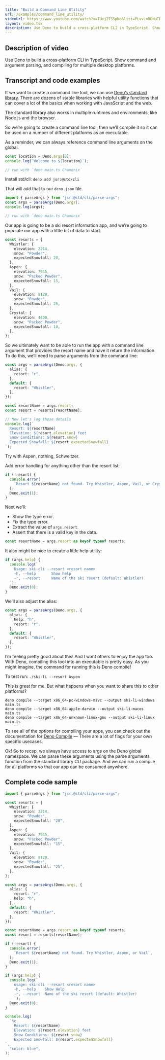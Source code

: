 ```yaml
---
title: "Build a Command Line Utility"
url: /examples/command_line_utility/
videoUrl: https://www.youtube.com/watch?v=TUxj2TS5pNo&list=PLvvLnBDNuTEov9EBIp3MMfHlBxaKGRWTe&index=14
layout: video.tsx
description: Use Deno to build a cross-platform CLI in TypeScript. Show command and argument parsing, and compiling for multiple desktop platforms.
---
```


## Description of video

Use Deno to build a cross-platform CLI in TypeScript. Show command and argument
parsing, and compiling for multiple desktop platforms.

## Transcript and code examples

If we want to create a command line tool, we can use
[Deno’s standard library](https://jsr.io/@std/cli). There are dozens of stable
libraries with helpful utility functions that can cover a lot of the basics when
working with JavaScript and the web.

The standard library also works in multiple runtimes and environments, like
Node.js and the browser.

So we’re going to create a command line tool, then we’ll compile it so it can be
used on a number of different platforms as an executable.

As a reminder, we can always reference command line arguments on the global.

```ts
const location = Deno.args[0];
console.log(`Welcome to ${location}`);

// run with `deno main.ts Chamonix`
```

Install std/cli: `deno add jsr:@std/cli`

That will add that to our `deno.json` file.

```ts
import { parseArgs } from "jsr:@std/cli/parse-args";
const args = parseArgs(Deno.args);
console.log(args);

// run with `deno main.ts Chamonix`
```

Our app is going to be a ski resort information app, and we’re going to populate
our app with a little bit of data to start.

```ts
const resorts = {
  Whistler: {
    elevation: 2214,
    snow: "Powder",
    expectedSnowfall: 20,
  },
  Aspen: {
    elevation: 7945,
    snow: "Packed Powder",
    expectedSnowfall: 15,
  },
  Vail: {
    elevation: 8120,
    snow: "Powder",
    expectedSnowfall: 25,
  },
  Crystal: {
    elevation: 4400,
    snow: "Packed Powder",
    expectedSnowfall: 10,
  },
};
```

So we ultimately want to be able to run the app with a command line argument
that provides the resort name and have it return the information. To do this,
we’ll need to parse arguments from the command line:

```ts
const args = parseArgs(Deno.args, {
  alias: {
    resort: "r",
  },
  default: {
    resort: "Whistler",
  },
});

const resortName = args.resort;
const resort = resorts[resortName];

// Now let's log those details
console.log(`
  Resort: ${resortName}
  Elevation: ${resort.elevation} feet
  Snow Conditions: ${resort.snow}
  Expected Snowfall: ${resort.expectedSnowfall}
`);
```

Try with Aspen, nothing, Schweitzer.

Add error handling for anything other than the resort list:

```ts
if (!resort) {
  console.error(
    `Resort ${resortName} not found. Try Whistler, Aspen, Vail, or Crystal.`,
  );
  Deno.exit(1);
}
```

Next we'll:

- Show the type error.
- Fix the type error.
- Extract the value of `args.resort`.
- Assert that there is a valid key in the data.

```ts
const resortName = args.resort as keyof typeof resorts;
```

It also might be nice to create a little help utility:

```ts
if (args.help) {
  console.log(`
    Usage: ski-cli --resort <resort name>
    -h, --help       Show help
    -r, --resort     Name of the ski resort (default: Whistler)
  `);
  Deno.exit(0);
}
```

We’ll also adjust the alias:

```ts
const args = parseArgs(Deno.args, {
  alias: {
    help: "h",
    resort: "r",
  },
  default: {
    resort: "Whistler",
  },
});
```

I’m feeling pretty good about this! And I want others to enjoy the app too. With
Deno, compiling this tool into an executable is pretty easy. As you might
imagine, the command for running this is Deno compile!

To test run: `./ski-li --resort Aspen`

This is great for me. But what happens when you want to share this to other
platforms?

```shell
deno compile --target x86_64-pc-windows-msvc --output ski-li-windows main.ts
deno compile --target x86_64-apple-darwin --output ski-li-macos main.ts
deno compile --target x86_64-unknown-linux-gnu --output ski-li-linux main.ts
```

To see all of the options for compiling your apps, you can check out the
documentation for
[Deno Compile](https://docs.deno.com/runtime/reference/cli/compiler/) — There
are a lot of flags for your own specific usecases.

Ok! So to recap, we always have access to args on the Deno global namespace. We
can parse these arguments using the parse arguments function from the standard
library CLI package. And we can run a compile for all platforms so that our app
can be consumed anywhere.

## Complete code sample

```ts
import { parseArgs } from "jsr:@std/cli/parse-args";

const resorts = {
  Whistler: {
    elevation: 2214,
    snow: "Powder",
    expectedSnowfall: "20",
  },
  Aspen: {
    elevation: 7945,
    snow: "Packed Powder",
    expectedSnowfall: "15",
  },
  Vail: {
    elevation: 8120,
    snow: "Powder",
    expectedSnowfall: "25",
  },
};

const args = parseArgs(Deno.args, {
  alias: {
    resort: "r",
    help: "h",
  },
  default: {
    resort: "Whistler",
  },
});

const resortName = args.resort as keyof typeof resorts;
const resort = resorts[resortName];

if (!resort) {
  console.error(
    `Resort ${resortName} not found. Try Whistler, Aspen, or Vail`,
  );
  Deno.exit(1);
}

if (args.help) {
  console.log(`
    usage: ski-cli --resort <resort name>
    -h, --help    Show Help
    -r, --resort  Name of the ski resort (default: Whistler)    
    `);
  Deno.exit(0);
}

console.log(
  `%c
    Resort: ${resortName}
    Elevation: ${resort.elevation} feet
    Snow Conditions: ${resort.snow}
    Expected Snowfall: ${resort.expectedSnowfall}    
`,
  "color: blue",
);
```
